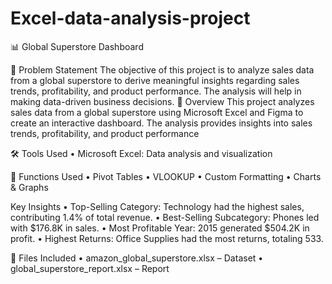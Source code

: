 # Excel-data-analysis-project

📊 Global Superstore Dashboard

📝 Problem Statement
The objective of this project is to analyze sales data from a global superstore to derive meaningful insights regarding sales trends, profitability, and product performance. The analysis will help in making data-driven business decisions.
🚀 Overview
This project analyzes sales data from a global superstore using Microsoft Excel and Figma to create an interactive dashboard. The analysis provides insights into sales trends, profitability, and product performance

🛠 Tools Used
•	Microsoft Excel: Data analysis and visualization


🔢 Functions Used
•	Pivot Tables
•	VLOOKUP
•	Custom Formatting
•	Charts & Graphs


Key Insights
•	Top-Selling Category: Technology had the highest sales, contributing 1.4% of total revenue.
•	Best-Selling Subcategory: Phones led with $176.8K in sales.
•	Most Profitable Year: 2015 generated $504.2K in profit.
•	Highest Returns: Office Supplies had the most returns, totaling 533.


📂 Files Included
•	amazon_global_superstore.xlsx – Dataset
•	global_superstore_report.xlsx – Report



